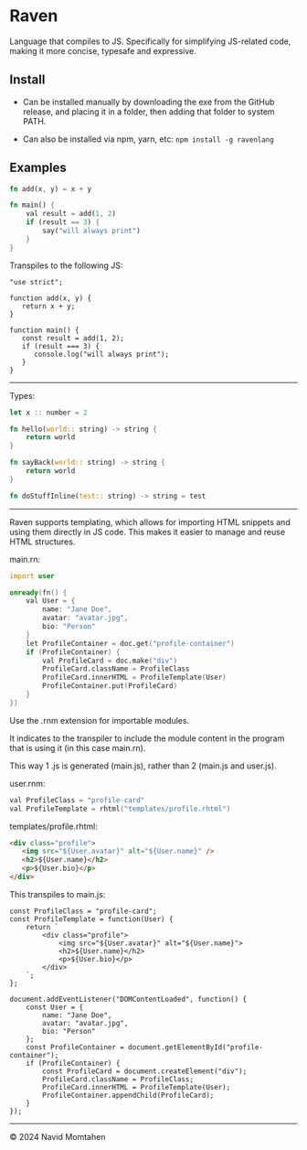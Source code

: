 # Raven

Language that compiles to JS. Specifically for simplifying JS-related code, making it more concise, typesafe and expressive.

## Install

-  Can be installed manually by downloading the exe from the GitHub release, and placing it in a folder, then adding that folder to system PATH.

-  Can also be installed via npm, yarn, etc: `npm install -g ravenlang`

## Examples

```rust
fn add(x, y) = x + y

fn main() {
    val result = add(1, 2)
    if (result == 3) {
        say("will always print")
    }
}
```

Transpiles to the following JS:

```
"use strict";

function add(x, y) {
   return x + y;
}

function main() {
   const result = add(1, 2);
   if (result === 3) {
      console.log("will always print");
   }
}

```

---

Types:

```rust
let x :: number = 2

fn hello(world:: string) -> string {
    return world
}

fn sayBack(world:: string) -> string {
    return world
}

fn doStuffInline(test:: string) -> string = test
```

---

Raven supports templating, which allows for importing HTML snippets and using them directly in JS code.
This makes it easier to manage and reuse HTML structures.

main.rn:

```d
import user

onready(fn() {
    val User = {
        name: "Jane Doe",
        avatar: "avatar.jpg",
        bio: "Person"
    }
    let ProfileContainer = doc.get("profile-container")
    if (ProfileContainer) {
        val ProfileCard = doc.make("div")
        ProfileCard.className = ProfileClass
        ProfileCard.innerHTML = ProfileTemplate(User)
        ProfileContainer.put(ProfileCard)
    }
})
```

Use the .rnm extension for importable modules.

It indicates to the transpiler to include the module content in the program that is using it (in this case main.rn).

This way 1 .js is generated (main.js), rather than 2 (main.js and user.js).

user.rnm:

```d
val ProfileClass = "profile-card"
val ProfileTemplate = rhtml("templates/profile.rhtml")
```

templates/profile.rhtml:

```html
<div class="profile">
   <img src="${User.avatar}" alt="${User.name}" />
   <h2>${User.name}</h2>
   <p>${User.bio}</p>
</div>
```

This transpiles to main.js:

```
const ProfileClass = "profile-card";
const ProfileTemplate = function(User) {
    return `
        <div class="profile">
            <img src="${User.avatar}" alt="${User.name}">
            <h2>${User.name}</h2>
            <p>${User.bio}</p>
        </div>
    `;
};

document.addEventListener("DOMContentLoaded", function() {
    const User = {
        name: "Jane Doe",
        avatar: "avatar.jpg",
        bio: "Person"
    };
    const ProfileContainer = document.getElementById("profile-container");
    if (ProfileContainer) {
        const ProfileCard = document.createElement("div");
        ProfileCard.className = ProfileClass;
        ProfileCard.innerHTML = ProfileTemplate(User);
        ProfileContainer.appendChild(ProfileCard);
    }
});
```

---

&copy; 2024 Navid Momtahen
